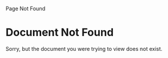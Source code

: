       

 Page Not Found  

Document Not Found
==================

Sorry, but the document you were trying to view does not exist.